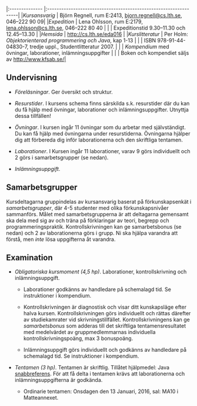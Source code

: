 
|:-------------- |:-----------------------------------------------------------------|
|*Kursansvarig*  | Björn Regnell, rum E:2413, bjorn.regnell@cs.lth.se, 046–222 90 09|
|*Expedition*    | Lena Ohlsson, rum E:2179, lena.ohlsson@cs.lth.se, 046–222 80 40  |
|                | Expeditionstid 9.30–11.30 och 12.45–13.30 |
|*Hemsida*       | http://cs.lth.se/eda016 |
|*Kurslitteratur* | Per Holm: *Objektorienterad programmering och Java*, kap 1-13 |
|                 | ISBN 978-91-44-04830-7, tredje uppl., Studentlitteratur 2007. |
|                 | *Kompendium* med övningar, laborationer, inlämningsuppgifter |
|                 | Boken och kompendiet säljs av http://www.kfsab.se/|

## Undervisning ##

* *Föreläsningar*. Ger översikt och struktur.

* *Resurstider*. I kursens schema finns särskilda s.k. resurstider där du kan du få hjälp med övningar, laborationer och inlämningsuppgifter. Utnyttja dessa tillfällen!

* *Övningar*. I kursen ingår 11 övningar som du arbetar med självständigt. Du kan få hjälp
med övningarna under resurstiderna. Övningarna hjälper dig att förbereda dig inför laborationerna och den skriftliga tentamen.

* *Laborationer*. I Kursen ingår 11 laborationer, varav 9 görs individuellt och 2 görs i samarbetsgrupper (se nedan).

* *Inlämningsuppgift*.  

## Samarbetsgrupper ##

Kursdeltagarna gruppindelas av kursansvarig baserat på förkunskapsenkät i *samarbetsgrupper*, där 4-5 studenter med olika förkunskapsnivåer sammanförs. Målet med samarbetsgrupperna är att deltagarna gemensamt ska dela med sig av och träna på förklaringar av teori, begrepp och programmeringspraktik. Kontrollskrivningen kan ge samarbetsbonus (se nedan) och 2 av laborationerna görs i grupp. Ni ska hjälpa varandra att förstå, men *inte* lösa uppgifterna åt varandra.

## Examination ##

* *Obligatoriska kursmoment (4,5 hp)*. Laborationer, kontrollskrivning och inlämningsuppgift.

	* Laborationer godkänns av handledare på schemalagd tid. Se instruktioner i kompendium.
		
	* Kontrollskrivningen är diagnostisk och visar ditt kunskapsläge efter halva kursen. Kontrollskrivningen görs individuellt och rättas därefter av studiekamrater vid skrivningstillfället. Kontrollskrivningens kan ge *samarbetsbonus* som adderas till det skriftliga tentamensresultatet med medelvärdet av gruppmedlemmarnas individuella kontrollskrivningspoäng, max 3 bonuspoäng. 

	* Inlämningsuppgift görs individuellt och godkänns av handledare på schemalagd tid. Se instruktioner i kompendium.

* *Tentamen (3 hp)*. Tentamen är skriftlig. Tillåtet hjälpmedel: Java [snabbreferens]. För att få delta i tentamen krävs att laborationerna och inlämningsuppgifterna är godkända.

	* Ordinarie tentamen: Onsdagen den 13 Januari, 2016, sal: MA10 i Matteannexet.

[snabbreferens]: http://cs.lth.se/eda016/javaref